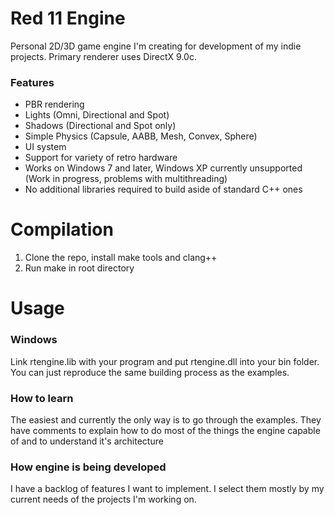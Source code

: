 # Red 11 Engine

Personal 2D/3D game engine I'm creating for development of my indie projects. Primary renderer uses DirectX 9.0c.

### Features

- PBR rendering
- Lights (Omni, Directional and Spot)
- Shadows (Directional and Spot only)
- Simple Physics (Capsule, AABB, Mesh, Convex, Sphere)
- UI system
- Support for variety of retro hardware
- Works on Windows 7 and later, Windows XP currently unsupported (Work in progress, problems with multithreading)
- No additional libraries required to build aside of standard C++ ones

# Compilation

1. Clone the repo, install make tools and clang++
2. Run make in root directory

# Usage

### Windows

Link rtengine.lib with your program and put rtengine.dll into your bin folder.
You can just reproduce the same building process as the examples.

### How to learn

The easiest and currently the only way is to go through the examples. 
They have comments to explain how to do most of the things the engine capable of and to understand it's architecture

### How engine is being developed

I have a backlog of features I want to implement. I select them mostly by my current needs of the projects I'm working on.
